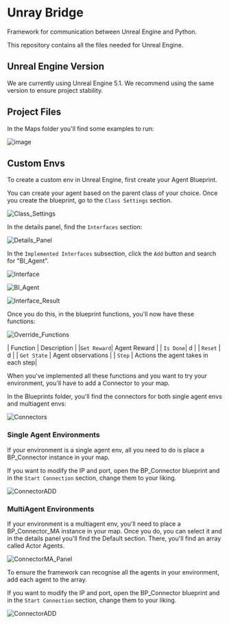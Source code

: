 # Unray Bridge

Framework for communication between Unreal Engine and Python.

This repository contains all the files needed for Unreal Engine. 

## Unreal Engine Version

We are currently using Unreal Engine 5.1. We recommend using the same version to ensure project stability. 

## Project Files

In the Maps folder you'll find some examples to run:

![image](https://github.com/Nullspace-Colombia/Multiagents/assets/55969494/508e8fee-18fd-4caf-80e1-506919cfb012)

## Custom Envs

To create a custom env in Unreal Engine, first create your Agent Blueprint. 

You can create your agent based on the parent class of your choice. Once you create the blueprint, go to the ```Class Settings``` section.

![Class_Settings](https://github.com/Nullspace-Colombia/Multiagents/assets/55969494/10695530-d6b3-4b1e-a1a0-014e4a7b7008)

In the details panel, find the ```Interfaces``` section:

![Details_Panel](https://github.com/Nullspace-Colombia/Multiagents/assets/55969494/8ac78280-956a-4eff-9d62-5747af6514eb)

In the ```Implemented Interfaces``` subsection, click the ```Add``` button and search for "BI_Agent".

![Interface](https://github.com/Nullspace-Colombia/Multiagents/assets/55969494/ff7fb690-e23b-4c7a-9170-0fc0ff81d382)

![BI_Agent](https://github.com/Nullspace-Colombia/Multiagents/assets/55969494/ab14faee-521b-4f20-a7c4-c99736ea4ee9)

![Interface_Result](https://github.com/Nullspace-Colombia/Multiagents/assets/55969494/e0424945-374d-4786-8c1f-5db6ae402584)

Once you do this, in the blueprint functions, you'll now have these functions:

![Override_Functions](https://github.com/Nullspace-Colombia/Multiagents/assets/55969494/8709d437-53fb-4371-88bb-e4f8141d11a5)

| Function | Description |
|```Get Reward```| Agent Reward | 
| ```Is Done```| d |
| ```Reset```  |  d |
| ```Get State``` | Agent observations |
| ```Step``` | Actions the agent takes in each step|

When you've implemented all these functions and you want to try your environment, you'll have to add a Connector to your map.

In the Blueprints folder, you'll find the connectors for both single agent envs and multiagent envs:

![Connectors](https://github.com/Nullspace-Colombia/Multiagents/assets/55969494/f4fba381-5269-40c4-a5e6-7731922d9ca1)

### Single Agent Environments

If your environment is a single agent env, all you need to do is place a BP_Connector instance in your map. 

If you want to modify the IP and port, open the BP_Connector blueprint and in the ```Start Connection``` section, change them to your liking.

![ConnectorADD](https://github.com/Nullspace-Colombia/Multiagents/assets/55969494/94a89e7c-3ad6-4adb-85e3-1b59e66079ea)

### MultiAgent Environments

If your environment is a multiagent env, you'll need to place a BP_Connector_MA instance in your map. Once you do, you can select it and in the details panel you'll find the Default section. There, you'll find an array called Actor Agents. 

![ConnectorMA_Panel](https://github.com/Nullspace-Colombia/Multiagents/assets/55969494/5989c256-024c-4386-b8c5-a585d493488f)

To ensure the framework can recognise all the agents in your environment, add each agent to the array. 

If you want to modify the IP and port, open the BP_Connector blueprint and in the ```Start Connection``` section, change them to your liking.

![ConnectorADD](https://github.com/Nullspace-Colombia/Multiagents/assets/55969494/bc371081-ff85-464b-ae80-3bd6943b92d7)



